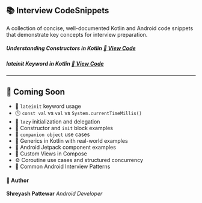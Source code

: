 ## 📚 Interview CodeSnippets

A collection of concise, well-documented Kotlin and Android code snippets that demonstrate key concepts for interview preparation.

 
 

#####  Understanding Constructors in Kotlin [🔗 View Code](https://github.com/shreyashp47/CodeSnippet/blob/main/Kotlin/Understanding_Constructors.md)
#####  lateinit Keyword in Kotlin [🔗 View Code](https://github.com/shreyashp47/CodeSnippet/blob/main/Kotlin/lateinit.md)

---

## 🚀 Coming Soon

- 🔄 `lateinit` keyword usage
- 🕒 `const val` vs `val` vs `System.currentTimeMillis()`
- 🧠 `lazy` initialization and delegation
- 🔧 Constructor and `init` block examples
- 🧍 `companion object` use cases
- 🧬 Generics in Kotlin with real-world examples
- 🔧 Android Jetpack component examples
- 🧩 Custom Views in Compose
- ⚙️ Coroutine use cases and structured concurrency
- 🧠 Common Android Interview Patterns



#### 🙋 Author

**Shreyash Pattewar**  *Android Developer*
